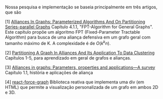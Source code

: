 Nossa pesquisa e implementação se baseia principalmente em três artigos, que são

\[1] [Alliances In Graphs: Parameterized Algorithms And On Partitioning Series-parallel Graphs](https://stars.library.ucf.edu/cgi/viewcontent.cgi?article=4995&context=etd) 
	Capítulo 4.1.1, "FPT-Algorithm for General Graphs". Este capítulo propõe um algoritmo FPT (Fixed-Parameter Tractable Algorithm) para busca de uma aliança defensiva em um grafo geral com tamanho máximo de K. A complexidade é de $O(k^kn)$.

\[2] [Partitioning A Graph In Alliances And Its Application To Data Clustering](https://stars.library.ucf.edu/cgi/viewcontent.cgi?article=1191&context=etd)
	 Capítulos 1-5, para aprendizado em geral de grafos e alianças.

\[3] [Alliances in graphs: Parameters, properties and applications—A survey](https://www.sciencedirect.com/science/article/pii/S0972860016301621)
	Capítulo 1.1, história e aplicações de aliança

\[4] [react-force-graph](https://github.com/vasturiano/react-force-graph)
	Biblioteca reativa que implementa uma div (em HTML) que permite a visualização personalizada de um grafo em ambos 2D e 3D.